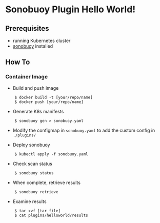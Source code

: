 # Sonobuoy Plugin Hello World!

## Prerequisites

* running Kubernetes cluster
* [sonobuoy](https://github.com/heptio/sonobuoy) installed

## How To

### Container Image

* Build and push image

```
    $ docker build -t [your/repo/name]
    $ docker push [your/repo/name]
```

* Generate K8s manifests

```
    $ sonobuoy gen > sonobuoy.yaml
```

* Modify the configmap in `sonobuoy.yaml` to add the custom config in `./plugins/`

* Deploy sonobuoy

```
    $ kubectl apply -f sonobuoy.yaml
```

* Check scan status

```
    $ sonobuoy status
```

* When complete, retrieve results

```
    $ sonobuoy retrieve
```

* Examine results

```
    $ tar xvf [tar file]
    $ cat plugins/helloworld/results
```

